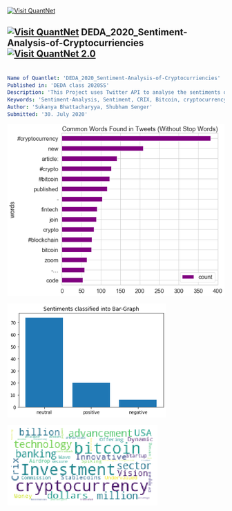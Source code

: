 [<img src="https://github.com/QuantLet/Styleguide-and-FAQ/blob/master/pictures/banner.png" width="888" alt="Visit QuantNet">](http://quantlet.de/)

## [<img src="https://github.com/QuantLet/Styleguide-and-FAQ/blob/master/pictures/qloqo.png" alt="Visit QuantNet">](http://quantlet.de/) **DEDA_2020_Sentiment-Analysis-of-Cryptocurriencies** [<img src="https://github.com/QuantLet/Styleguide-and-FAQ/blob/master/pictures/QN2.png" width="60" alt="Visit QuantNet 2.0">](http://quantlet.de/)

```yaml

Name of Quantlet: 'DEDA_2020_Sentiment-Analysis-of-Cryptocurriencies'
Published in: 'DEDA class 2020SS'
Description: 'This Project uses Twitter API to analyse the sentiments of Cryptocurriencies '
Keywords: 'Sentiment-Analysis, Sentiment, CRIX, Bitcoin, cryptocurrency'
Author: 'Sukanya Bhattacharyya, Shubham Senger'
Submitted: '30. July 2020'

```

![Picture1](Bar%20graphs%20of%20frequent%20words%20with%20frequencies.png)

![Picture2](Sentiments-Bar-Graph.png)

![Picture3](Wordcloud.png)